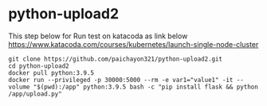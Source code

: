 # python-upload2
This step below for Run test on katacoda as link below
https://www.katacoda.com/courses/kubernetes/launch-single-node-cluster

```
git clone https://github.com/paichayon321/python-upload2.git
cd python-upload2
docker pull python:3.9.5
docker run --privileged -p 30000:5000 --rm -e var1="value1" -it --volume "$(pwd):/app" python:3.9.5 bash -c "pip install flask && python /app/upload.py"
```
